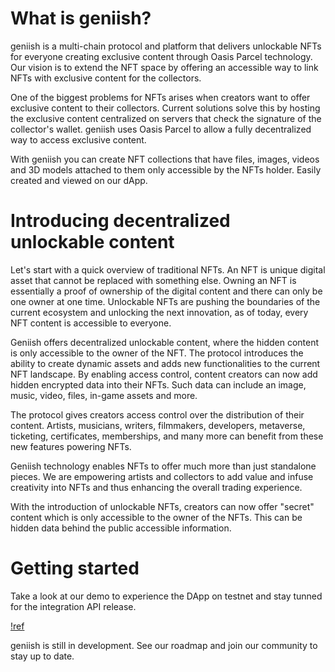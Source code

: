 # What is geniish?

geniish is a multi-chain protocol and platform that delivers unlockable NFTs for everyone creating exclusive content through Oasis Parcel technology. Our vision is to extend the NFT space by offering an accessible way to link NFTs with exclusive content for the collectors.

One of the biggest problems for NFTs arises when creators want to offer exclusive content to their collectors. Current solutions solve this by hosting the exclusive content centralized on servers that check the signature of the collector's wallet. geniish uses Oasis Parcel to allow a fully decentralized way to access exclusive content.

With geniish you can create NFT collections that have files, images, videos and 3D models attached to them only accessible by the NFTs holder. Easily created and viewed on our dApp.

# Introducing decentralized unlockable content

Let's start with a quick overview of traditional NFTs. An NFT is unique digital asset that cannot be replaced with something else. Owning an NFT is essentially a proof of ownership of the digital content and there can only be one owner at one time. Unlockable NFTs are pushing the boundaries of the current ecosystem and unlocking the next innovation, as of today, every NFT content is accessible to everyone. 

Geniish offers decentralized unlockable content, where the hidden content is only accessible to the owner of the NFT. The protocol introduces the ability to create dynamic assets and adds new functionalities to the current NFT landscape. By enabling access control, content creators can now add hidden encrypted data into their NFTs. Such data can include an image, music, video, files, in-game assets and more.

The protocol gives creators access control over the distribution of their content. Artists, musicians, writers, filmmakers, developers, metaverse, ticketing, certificates, memberships, and many more can benefit from these new features powering NFTs.

Geniish technology enables NFTs to offer much more than just standalone pieces. We are empowering artists and collectors to add value and infuse creativity into NFTs and thus enhancing the overall trading experience.

With the introduction of unlockable NFTs, creators can now offer "secret" content which is only accessible to the owner of the NFTs. This can be hidden data behind the public accessible information.


# Getting started

Take a look at our demo to experience the DApp on testnet and stay tunned for the integration API release. 

[!ref](/guides/demo.md)

geniish is still in development. See our roadmap and join our community to stay up to date.